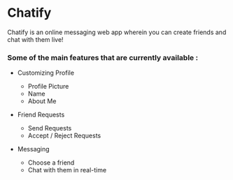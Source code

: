 # Chatify
 Chatify is an online messaging web app wherein you can create friends and chat with them live!

### Some of the main features that are currently available :

- Customizing Profile
    - Profile Picture
    - Name
    - About Me

- Friend Requests
    - Send Requests
    - Accept / Reject Requests

- Messaging
    - Choose a friend
    - Chat with them in real-time